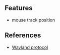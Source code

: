 ## Features

- mouse track position

## References

- [Wayland protocol](https://wayland.freedesktop.org/)
